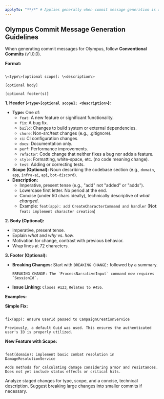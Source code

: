 ```yaml
---
applyTo: "**/*" # Applies generally when commit message generation is requested
---
```


## Olympus Commit Message Generation Guidelines

When generating commit messages for Olympus, follow **Conventional Commits** (v1.0.0).

**Format:**

```text

\<type\>[optional scope]: \<description\>

[optional body]

[optional footer(s)]

```

**1. Header (`<type>[optional scope]: <description>`):**

* **Type:** One of:
  * `feat`: A new feature or significant functionality.
  * `fix`: A bug fix.
  * `build`: Changes to build system or external dependencies.
  * `chore`: Non-src/test changes (e.g., .gitignore).
  * `ci`: CI configuration changes.
  * `docs`: Documentation only.
  * `perf`: Performance improvements.
  * `refactor`: Code change that neither fixes a bug nor adds a feature.
  * `style`: Formatting, white-space, etc. (no code meaning change).
  * `test`: Adding or correcting tests.
* **Scope (Optional):** Noun describing the codebase section (e.g., `domain`, `app`,
    `infra-ai`, `api`, `bot-discord`).
* **Description:**
  * Imperative, present tense (e.g., "add" not "added" or "adds").
  * Lowercase first letter. No period at the end.
  * Concise (under 50 chars ideally), technically descriptive of *what changed*.
  * Example: `feat(app): add CreateCharacterCommand and handler`
        (Not: `feat: implement character creation`)

**2. Body (Optional):**

* Imperative, present tense.
* Explain *what* and *why* vs. *how*.
* Motivation for change, contrast with previous behavior.
* Wrap lines at 72 characters.

**3. Footer (Optional):**

* **Breaking Changes:** Start with `BREAKING CHANGE:` followed by a summary.

    ```text
    BREAKING CHANGE: The `ProcessNarrativeInput` command now requires `SessionId`.
    ```

* **Issue Linking:** `Closes #123`, `Relates to #456`.

**Examples:**

**Simple Fix:**

```

fix(app): ensure UserId passed to CampaignCreationService

Previously, a default Guid was used. This ensures the authenticated
user's ID is properly utilized.

```

**New Feature with Scope:**

```

feat(domain): implement basic combat resolution in DamageResolutionService

Adds methods for calculating damage considering armor and resistances.
Does not yet include status effects or critical hits.

```

Analyze staged changes for type, scope, and a concise, technical description.
Suggest breaking large changes into smaller commits if necessary.
